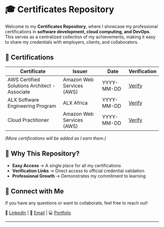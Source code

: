 # 🎓 Certificates Repository

Welcome to my **Certificates Repository**, where I showcase my professional certifications in **software development, cloud computing, and DevOps**. This serves as a centralized collection of my achievements, making it easy to share my credentials with employers, clients, and collaborators.

## 📜 Certifications

| Certificate | Issuer | Date | Verification |
|------------|--------|------|-------------|
| AWS Certified Solutions Architect - Associate | Amazon Web Services (AWS) | YYYY-MM-DD | [Verify](#) |
| ALX Software Engineering Program | ALX Africa | YYYY-MM-DD | [Verify](#) |
| Cloud Practitioner | Amazon Web Services (AWS) | YYYY-MM-DD | [Verify](#) |

*(More certifications will be added as I earn them.)*

## 🎯 Why This Repository?

- **Easy Access** → A single place for all my certifications  
- **Verification Links** → Direct access to official credential validation  
- **Professional Growth** → Demonstrates my commitment to learning  

## 📢 Connect with Me

If you have any questions or want to collaborate, feel free to reach out!

🔗 [LinkedIn](https://www.linkedin.com/in/hamza-farissi212001/) | 📧 [Email](mailto:hamzafarssi7@gmail.com) | 💻 [Portfolio](https://wondrous-mousse-3c1011.netlify.app/)

---

